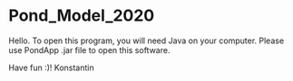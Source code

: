# Pond_Model_2020

Hello.
To open this program, you will need Java on your computer.
Please use PondApp .jar file to open this software.

Have fun :)!
Konstantin
